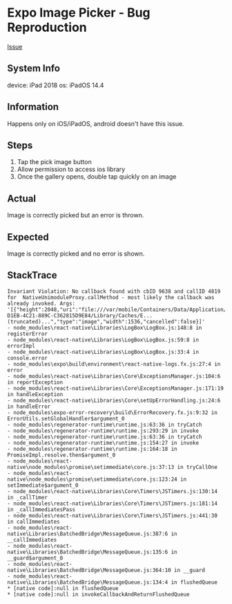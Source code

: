 # Expo Image Picker - Bug Reproduction

[Issue](https://github.com/expo/expo/issues/10926)

## System Info

device: iPad 2018
os: iPadOS 14.4

## Information

Happens only on iOS/iPadOS, android doesn't have this issue.

## Steps

1. Tap the pick image button
2. Allow permission to access ios library
3. Once the gallery opens, double tap quickly on an image

## Actual

Image is correctly picked but an error is thrown.

## Expected

Image is correctly picked and no error is shown.

## StackTrace

```
Invariant Violation: No callback found with cbID 9638 and callID 4819 for  NativeUnimoduleProxy.callMethod - most likely the callback was already invoked. Args: '[{"height":2048,"uri":"file:///var/mobile/Containers/Data/Application/1385B3E8-D1EB-4C21-889C-C362815D9E84/Library/Caches/E...(truncated)...","type":"image","width":1536,"cancelled":false}]'
- node_modules\react-native\Libraries\LogBox\LogBox.js:148:8 in registerError
- node_modules\react-native\Libraries\LogBox\LogBox.js:59:8 in errorImpl
- node_modules\react-native\Libraries\LogBox\LogBox.js:33:4 in console.error
- node_modules\expo\build\environment\react-native-logs.fx.js:27:4 in error
- node_modules\react-native\Libraries\Core\ExceptionsManager.js:104:6 in reportException
- node_modules\react-native\Libraries\Core\ExceptionsManager.js:171:19 in handleException
- node_modules\react-native\Libraries\Core\setUpErrorHandling.js:24:6 in handleError
- node_modules\expo-error-recovery\build\ErrorRecovery.fx.js:9:32 in ErrorUtils.setGlobalHandler$argument_0
- node_modules\regenerator-runtime\runtime.js:63:36 in tryCatch
- node_modules\regenerator-runtime\runtime.js:293:29 in invoke
- node_modules\regenerator-runtime\runtime.js:63:36 in tryCatch
- node_modules\regenerator-runtime\runtime.js:154:27 in invoke
- node_modules\regenerator-runtime\runtime.js:164:18 in PromiseImpl.resolve.then$argument_0
- node_modules\react-native\node_modules\promise\setimmediate\core.js:37:13 in tryCallOne
- node_modules\react-native\node_modules\promise\setimmediate\core.js:123:24 in setImmediate$argument_0
- node_modules\react-native\Libraries\Core\Timers\JSTimers.js:130:14 in _callTimer
- node_modules\react-native\Libraries\Core\Timers\JSTimers.js:181:14 in _callImmediatesPass
- node_modules\react-native\Libraries\Core\Timers\JSTimers.js:441:30 in callImmediates
- node_modules\react-native\Libraries\BatchedBridge\MessageQueue.js:387:6 in __callImmediates
- node_modules\react-native\Libraries\BatchedBridge\MessageQueue.js:135:6 in __guard$argument_0
- node_modules\react-native\Libraries\BatchedBridge\MessageQueue.js:364:10 in __guard
- node_modules\react-native\Libraries\BatchedBridge\MessageQueue.js:134:4 in flushedQueue
* [native code]:null in flushedQueue
* [native code]:null in invokeCallbackAndReturnFlushedQueue
```
